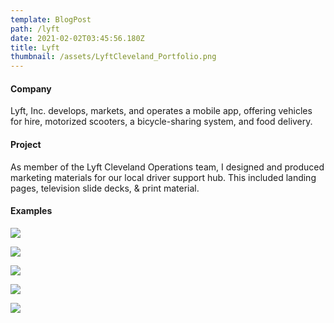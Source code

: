 ```yaml
---
template: BlogPost
path: /lyft
date: 2021-02-02T03:45:56.180Z
title: Lyft
thumbnail: /assets/LyftCleveland_Portfolio.png
---
```

#### Company

Lyft, Inc. develops, markets, and operates a mobile app, offering vehicles for hire, motorized scooters, a bicycle-sharing system, and food delivery.

#### Project

As member of the Lyft Cleveland Operations team, I designed and produced marketing materials for our local driver support hub. This included landing pages, television slide decks, & print material.

#### Examples

![](/assets/LyftCleveland_Slide0.png)

![](/assets/LyftCleveland_Slide2.png)

![](/assets/LyftCleveland_Slide1.png)

![](/assets/LyftCleveland_Slide4.png)

![](/assets/Lyft_XD.png)
